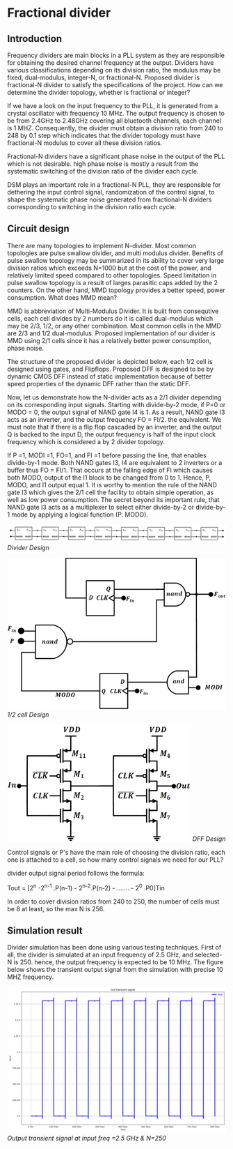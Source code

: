 # Fractional divider


## Introduction

Frequency dividers are main blocks in a PLL system as they are responsible for obtaining the desired channel frequency at the output. Dividers have various classifications depending on its division ratio, the modulus may be fixed, dual-modulus, integer-N, or fractional-N. 
Proposed divider is fractional-N divider to satisfy the specifications of the project. How can we determine the divider topology, whether is fractional or integer?

If we have a look on the input frequency to the PLL, it is generated from a crystal oscillator with frequency 10 MHz. The output frequency is chosen to be from 2.4GHz to 2.48GHz covering all bluetooth channels, each channel is 1 MHZ. Consequently, the divider must obtain a division ratio from 240 to 248 by 0.1 step which indicates that the divider topology must have fractional-N modulus to cover all these division ratios.

Fractional-N dividers have a significant phase noise in the output of the PLL which is not desirable. high phase noise is mostly a result from the systematic switching of the division ratio of the divider each cycle.

DSM plays an important role in a fractional-N PLL, they are responsible for dethering the input control signal, randomization of the control signal, to shape the systematic phase noise generated from fractional-N dividers corresponding to switching in the division ratio each cycle.

## Circuit design

There are many topologies to implement N-divider. Most common topologies are pulse swallow
divider, and multi modulus divider. Benefits of pulse swallow topology may be summarized in its ability to cover very large division ratios which exceeds N=1000 but at the cost of the power, and relatively limited speed compared to other topologies. Speed limitation in pulse swallow topology is a result of larges parasitic caps added by the 2 counters. On the other hand, MMD topology provides a better speed, power consumption. What does MMD mean? 

MMD is abbreviation of Multi-Modulus Divider. It is built from consequtive cells, each cell divides by 2 numbers do it is called dual-modulus which may be 2/3, 1/2, or any other combination. Most common cells in the MMD are 2/3 and 1/2 dual-modulus. Proposed implementation of our divider is MMD using 2/1 cells since it has a relatively better power consumption, phase noise.


 The structure of the proposed divider is depicted below,
 each 1/2 cell is designed using gates, and Flipflops. Proposed DFF is designed to be by dynamic CMOS DFF instead of static implementation because of better speed properties of the dynamic DFF rather than the static DFF.


Now, let us demonstrate how the N-divider acts as a 2/1 divider depending on its corresponding input signals. Starting with divide-by-2 mode, if P=0 or MODO = 0, the output signal of NAND gate I4 is 1. As a result, NAND gate I3 acts as an inverter, and the output frequency FO = FI/2. the equivalent. We must note that if there is a flip flop cascaded by an inverter, and the output Q is backed to the input D, the output frequency is half of the input clock frequency which is considered a by 2 divider topology.


If P =1, MODI =1, FO=1, and FI =1 before passing the line, that enables divide-by-1 mode. Both NAND gates I3, I4 are equivalent to 2 inverters or a buffer thus FO = FI/1. That occurs at the falling edge of FI which causes both MODO, output of the I1 block to be changed from 0 to 1. Hence, P, MODO, and I1 output equal 1.
It is worthy to mention the rule of the NAND gate I3 which gives the 2/1 cell the facility to obtain
simple operation, as well as low power consumption. The secret beyond its important rule, that NAND
gate I3 acts as a multiplexer to select either divide-by-2 or divide-by-1 mode by applying a logical function (P. MODO).


![divider](images/schematics/Divider.png)
*Divider Design*



![cell](images/schematics/1_2%20Div%20Cell.png)
*1/2 cell Design*



![DFF](images/schematics/Dff.png)
*DFF Design*


Control signals or P's have the main role of choosing the division ratio, each one is attached to a cell, so how many control signals we need for our PLL? 


divider output signal period follows the formula:


Tout = [2<sup>n</sup> -2<sup>n-1</sup> .P(n-1) - 2<sup>n-2</sup>.P(n-2) - ....... - $2^0$ .P0]Tin


In order to cover division ratios from 240 to 250, the number of cells must be 8 at least, so the max N is 256.


## Simulation result

Divider simulation has been done using various testing techniques. First of all, the divider is simulated at an input frequency of 2.5 GHz, and selected-N is 250. hence, the output frequency is expected to be 10 MHz. The figure below shows the transient output signal from the simulation with precise 10 MHZ frequency.


![out](images/Simulations/out_tran.png)
*Output transient signal at input freq =2.5 GHz & N=250*
